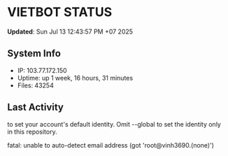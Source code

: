 # VIETBOT STATUS
**Updated**: Sun Jul 13 12:43:57 PM +07 2025

## System Info
- IP: 103.77.172.150
- Uptime: up 1 week, 16 hours, 31 minutes
- Files: 43254

## Last Activity

to set your account's default identity.
Omit --global to set the identity only in this repository.

fatal: unable to auto-detect email address (got 'root@vinh3690.(none)')
